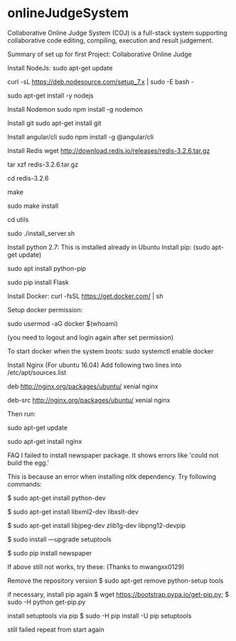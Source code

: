 # onlineJudgeSystem
Collaborative Online Judge System (COJ) is a full-stack system supporting collaborative code editing, compiling, execution 
and result judgement. 

Summary of set up for first Project: Collaborative Online Judge

Install NodeJs:
sudo apt-get update

curl -sL https://deb.nodesource.com/setup_7.x | sudo -E bash -

sudo apt-get install -y nodejs

Install Nodemon
sudo npm install -g nodemon

Install git
sudo apt-get install git

Install angular/cli
sudo npm install -g @angular/cli

Install Redis
wget http://download.redis.io/releases/redis-3.2.6.tar.gz

tar xzf redis-3.2.6.tar.gz

cd redis-3.2.6

make

sudo make install

cd utils

sudo ./install_server.sh

Install python 2.7: This is installed already in Ubuntu
Install pip:
(sudo apt-get update)

sudo apt install python-pip

sudo pip install Flask

Install Docker:
curl -fsSL https://get.docker.com/ | sh

Setup docker permission:

sudo usermod -aG docker $(whoami)

(you need to logout and login again after set permission)

To start docker when the system boots: sudo systemctl enable docker

Install Nginx
(For ubuntu 16.04) Add following two lines into /etc/apt/sources.list

deb http://nginx.org/packages/ubuntu/ xenial nginx

deb-src http://nginx.org/packages/ubuntu/ xenial nginx

Then run:

sudo apt-get update

sudo apt-get install nginx

FAQ
I failed to install newspaper package. It shows errors like 'could not build the egg.'

This is because an error when installing nltk dependency. Try following commands:

$ sudo apt-get install python-dev

$ sudo apt-get install libxml2-dev libxslt-dev

$ sudo apt-get install libjpeg-dev zlib1g-dev libpng12-devpip

$ sudo install —upgrade setuptools

$ sudo pip install newspaper

If above still not works, try these: (Thanks to mwangxx0129)

Remove the repository version $ sudo apt-get remove python-setup tools

if necessary, install pip again $ wget https://bootstrap.pypa.io/get-pip.py; $ sudo -H python get-pip.py

install setuptools via pip $ sudo -H pip install -U pip setuptools

still failed repeat from start again
